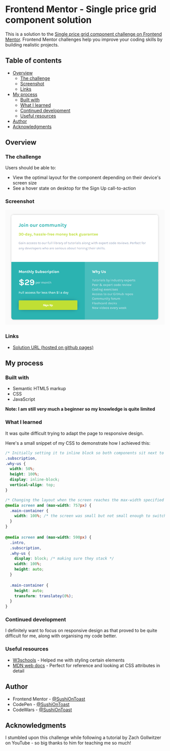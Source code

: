 # Frontend Mentor - Single price grid component solution

This is a solution to the [Single price grid component challenge on Frontend Mentor](https://www.frontendmentor.io/challenges/single-price-grid-component-5ce41129d0ff452fec5abbbc). Frontend Mentor challenges help you improve your coding skills by building realistic projects. 

## Table of contents

- [Overview](#overview)
  - [The challenge](#the-challenge)
  - [Screenshot](#screenshot)
  - [Links](#links)
- [My process](#my-process)
  - [Built with](#built-with)
  - [What I learned](#what-i-learned)
  - [Continued development](#continued-development)
  - [Useful resources](#useful-resources)
- [Author](#author)
- [Acknowledgments](#acknowledgments)

## Overview

### The challenge

Users should be able to:

- View the optimal layout for the component depending on their device's screen size
- See a hover state on desktop for the Sign Up call-to-action

### Screenshot

![A preview of the final solution on desktop](./computer_preview.png)

### Links

- [Solution URL (hosted on github pages)](https://sushiontoast.github.io/frontend-mentor-single-grid-pricing-component-challenge/)

## My process

### Built with

- Semantic HTML5 markup
- CSS
- JavaScript

**Note: I am still very much a beginner so my knowledge is quite limited**

### What I learned

It was quite difficult trying to adapt the page to responsive design.

Here's a small snippet of my CSS to demonstrate how I achieved this:
```css
/* Initially setting it to inline block so both components sit next to each other */
.subscription,
.why-us {
  width: 50%;
  height: 100%;
  display: inline-block;
  vertical-align: top;
}
```
```css
/* Changing the layout when the screen reaches the max-width specified (acommodating to different screens) */
@media screen and (max-width: 757px) {
  .main-container {
    width: 100%; /* the screen was small but not small enough to switch to the mobile version */
  }
}

@media screen and (max-width: 590px) {
  .intro,
  .subscription,
  .why-us {
    display: block; /* making sure they stack */
    width: 100%;
    height: auto;
  }

  .main-container {
    height: auto;
    transform: translatey(0%);
  }
}
```

### Continued development

I definitely want to focus on responsive design as that proved to be quite difficult for me, along with organising my code better.

### Useful resources

- [W3schools](https://www.w3schools.com/css/) - Helped me with styling certain elements
- [MDN web docs](https://developer.mozilla.org/en-US/) - Perfect for reference and looking at CSS attributes in detail

## Author

- Frontend Mentor - [@SushiOnToast](https://www.frontendmentor.io/profile/SushiOnToast)
- CodePen - [@SushiOnToast](https://codepen.io/SushiOnToast)
- CodeWars - [@SushiOnToast](https://www.codewars.com/users/SushiOnToast)

## Acknowledgments

I stumbled upon this challenge while following a tutorial by Zach Gollwitzer on YouTube - so big thanks to him for teaching me so much!

